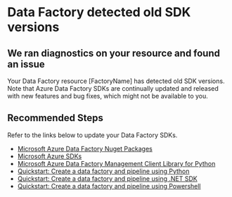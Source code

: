 <properties
    pageTitle="Data Factory detected old SDK versions"
    description="Old SDK Version Issue"
    infoBubbleText="Data Factory detected old SDK versions"
    service="microsoft.datafactory"
    resource="factories"
    authors="samiranshah"
    ms.author="samirans"
    displayOrder=""
    articleId="DataFactoryOldSDKVersionInsight"
    diagnosticScenario="DataFactoryOldSDKVersionInsight"
    selfHelpType="diagnostics"
    supportTopicIds=""
    resourceTags=""
    productPesIds="15613"
    cloudEnvironments="public"
/>

# Data Factory detected old SDK versions

## We ran diagnostics on your resource and found an issue

<!--issueDescription-->
Your Data Factory resource <!--$FactoryName-->[FactoryName]<!--/$FactoryName--> has detected old SDK versions. Note that Azure Data Factory SDKs are continually updated and released with new features and bug fixes, which might not be available to you.
<!--/issueDescription-->

## **Recommended Steps**

Refer to the links below to update your Data Factory SDKs.

* [Microsoft Azure Data Factory Nuget Packages](https://www.nuget.org/packages/Microsoft.Azure.Management.DataFactory/)
* [Microsoft Azure SDKs](https://azure.microsoft.com/downloads/)
* [Microsoft Azure Data Factory Management Client Library for Python](https://pypi.org/project/azure-mgmt-datafactory/)
* [Quickstart: Create a data factory and pipeline using Python](https://docs.microsoft.com/azure/data-factory/quickstart-create-data-factory-python)
* [Quickstart: Create a data factory and pipeline using .NET SDK](https://docs.microsoft.com/azure/data-factory/quickstart-create-data-factory-dot-net)
* [Quickstart: Create a data factory and pipeline using Powershell](https://docs.microsoft.com/azure/data-factory/quickstart-create-data-factory-powershell)
